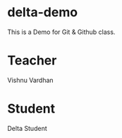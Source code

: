 # delta-demo

This is a Demo for Git &amp; Github class.

# Teacher

Vishnu Vardhan

# Student

Delta Student
